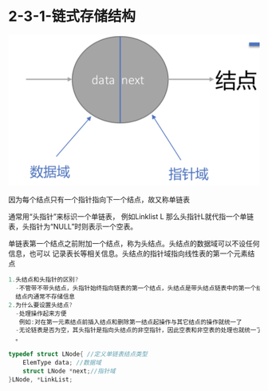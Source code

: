 # 2-3-1-链式存储结构



![](../../.gitbook/assets/image%20%28146%29.png)

因为每个结点只有一个指针指向下一个结点，故又称单链表

通常用“头指针”来标识一个单链表， 例如Linklist L 那么头指针L就代指一个单链表，头指针为“NULL”时则表示一个空表。

单链表第一个结点之前附加一个结点，称为头结点。头结点的数据域可以不设任何信息，也可以 记录表长等相关信息。头结点的指针域指向线性表的第一个元素结点

```c
1.头结点和头指针的区别?
  -不管带不带头结点，头指针始终指向链表的第一个结点，头结点是带头结点链表中的第一个结点，
  结点内通常不存储信息
2.为什么要设置头结点?
  -处理操作起来方便 
   例如:对在第一元素结点前插入结点和删除第一结点起操作与其它结点的操作就统一了 
  -无论链表是否为空，其头指针是指向头结点的非空指针，因此空表和非空表的处理也就统一了
  。
```



```c
typedef struct LNode{ //定义单链表结点类型 
    ElemType data; //数据域
    struct LNode *next;//指针域
}LNode, *LinkList;
```

